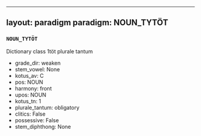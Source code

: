 
---
layout: paradigm
paradigm: NOUN_TYTÖT
---
### ` NOUN_TYTÖT `

Dictionary class 1töt plurale tantum
* grade_dir: weaken
* stem_vowel: None
* kotus_av: C
* pos: NOUN
* harmony: front
* upos: NOUN
* kotus_tn: 1
* plurale_tantum: obligatory
* clitics: False
* possessive: False
* stem_diphthong: None
